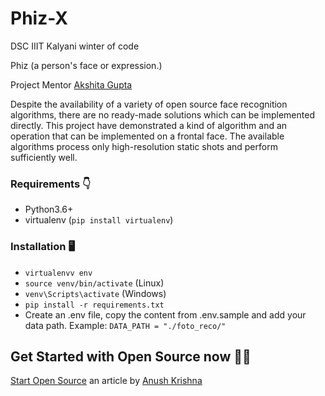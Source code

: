 # Phiz-X

DSC IIIT Kalyani winter of code 

Phiz (a person's face or expression.)

Project Mentor [Akshita Gupta](https://github.com/akshitagupta15june)


Despite the availability of a variety of open source face recognition algorithms, there are no ready-made solutions which can be implemented directly. This project have demonstrated a kind of algorithm and an operation that can be implemented on a frontal face. The available algorithms process only high-resolution static shots and perform sufficiently well.


### Requirements 👇
- Python3.6+
- virtualenv (`pip install virtualenv`)

### Installation 🖥
- `virtualenvv env`
- `source venv/bin/activate` (Linux)
- `venv\Scripts\activate` (Windows)
- `pip install -r requirements.txt`
- Create an .env file, copy the content from .env.sample and add your data path. Example: `DATA_PATH = "./foto_reco/"`



## Get Started with Open Source now 👨‍💻

[Start Open Source](https://anush-venkatakrishna.medium.com/part-1-winter-or-summer-take-your-baby-steps-into-opensource-now-7d661235d7ff) an article by [Anush Krishna](https://github.com/anushkrishnav)


